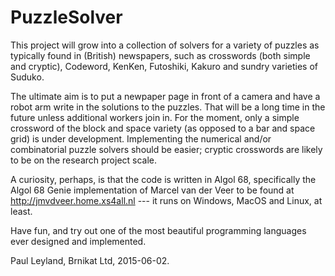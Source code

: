 # PuzzleSolver

This project will grow into a collection of solvers for a variety of
puzzles as typically found in (British) newspapers, such as crosswords
(both simple and cryptic), Codeword, KenKen, Futoshiki, Kakuro and
sundry varieties of Suduko.

The ultimate aim is to put a newpaper page in front of a camera and
have a robot arm write in the solutions to the puzzles.  That will be
a long time in the future unless additional workers join in.  For the
moment, only a simple crossword of the block and space variety (as
opposed to a bar and space grid) is under development.  Implementing
the numerical and/or combinatorial puzzle solvers should be easier;
cryptic crosswords are likely to be on the research project scale.

A curiosity, perhaps, is that the code is written in Algol 68,
specifically the Algol 68 Genie implementation of Marcel van der Veer
to be found at http://jmvdveer.home.xs4all.nl --- it runs on Windows,
MacOS and Linux, at least.


Have fun, and try out one of the most beautiful programming languages
ever designed and implemented.

Paul Leyland, Brnikat Ltd, 2015-06-02.
